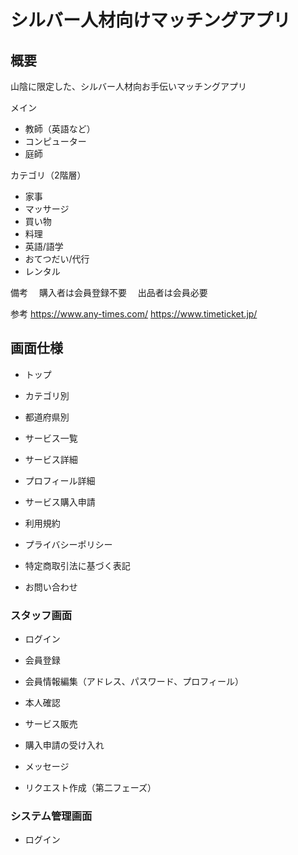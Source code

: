 # シルバー人材向けマッチングアプリ

## 概要
山陰に限定した、シルバー人材向お手伝いマッチングアプリ

メイン
 - 教師（英語など）
 - コンピューター
 - 庭師

カテゴリ（2階層）
 - 家事
 - マッサージ
 - 買い物
 - 料理
 - 英語/語学
 - おてつだい/代行
 - レンタル

備考
　購入者は会員登録不要
　出品者は会員必要


参考
https://www.any-times.com/
https://www.timeticket.jp/

## 画面仕様
* トップ
* カテゴリ別
* 都道府県別
* サービス一覧
* サービス詳細
* プロフィール詳細
* サービス購入申請

* 利用規約
* プライバシーポリシー
* 特定商取引法に基づく表記
* お問い合わせ

### スタッフ画面
* ログイン
* 会員登録
* 会員情報編集（アドレス、パスワード、プロフィール）
* 本人確認
* サービス販売

* 購入申請の受け入れ

* メッセージ
* リクエスト作成（第二フェーズ）

### システム管理画面
* ログイン

